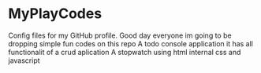 # MyPlayCodes
Config files for my GitHub profile.
Good day everyone im going to be dropping simple fun codes on this repo
A todo console application it has all functionalit of a crud aplication
A stopwatch using html internal css and javascript
